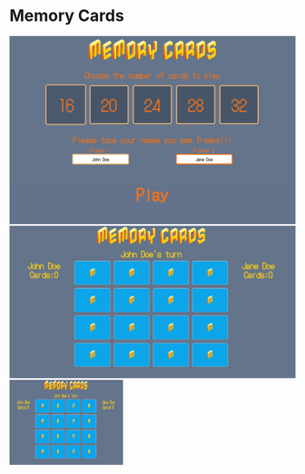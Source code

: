 # Memory Cards
![App Screenshot](src/assets/Memory2.png)
![App Screenshot](src/assets/Memory1.png)
<img src="src/assets/Memory1.png" alt="Image Alt Text" width="200" height="150" />

